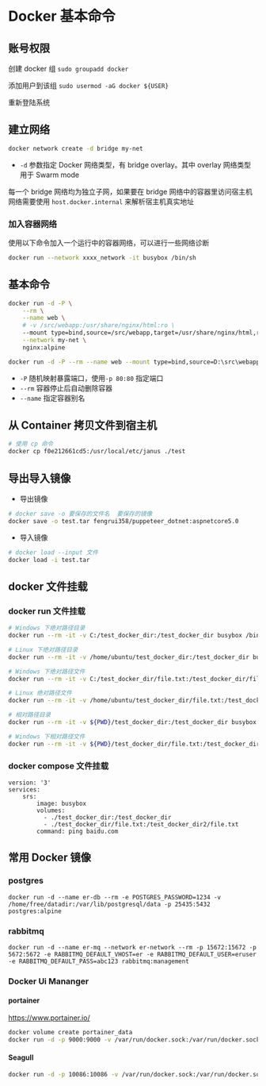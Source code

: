 # Docker 基本命令


## 账号权限

创建 docker 组 `sudo groupadd docker`

添加用户到该组 `sudo usermod -aG docker ${USER}`

重新登陆系统

## 建立网络

```bash
docker network create -d bridge my-net
```

- `-d` 参数指定 Docker 网络类型，有 bridge overlay。其中 overlay 网络类型用于 Swarm mode

每一个 bridge 网络均为独立子网，如果要在 bridge 网络中的容器里访问宿主机网络需要使用 `host.docker.internal` 来解析宿主机真实地址

### 加入容器网络

使用以下命令加入一个运行中的容器网络，可以进行一些网络诊断

```bash
docker run --network xxxx_network -it busybox /bin/sh
```

## 基本命令

```bash
docker run -d -P \
    --rm \
    --name web \
    # -v /src/webapp:/usr/share/nginx/html:ro \
    --mount type=bind,source=/src/webapp,target=/usr/share/nginx/html,readonly \
    --network my-net \
    nginx:alpine
```

```bash
docker run -d -P --rm --name web --mount type=bind,source=D:\src\webapp12345free,target=/usr/share/nginx/html,readonly --network my-net nginx:alpine
```

- `-P` 随机映射暴露端口，使用`-p 80:80` 指定端口
- `--rm` 容器停止后自动删除容器
- `--name` 指定容器别名

## 从 Container 拷贝文件到宿主机

```bash
# 使用 cp 命令
docker cp f0e212661cd5:/usr/local/etc/janus ./test
```

## 导出导入镜像

- 导出镜像

```bash
# docker save -o 要保存的文件名  要保存的镜像
docker save -o test.tar fengrui358/puppeteer_dotnet:aspnetcore5.0
```

- 导入镜像

```bash
# docker load --input 文件
docker load -i test.tar
```

## docker 文件挂载

### docker run 文件挂载

```bash
# Windows 下绝对路径目录
docker run --rm -it -v C:/test_docker_dir:/test_docker_dir busybox /bin/sh

# Linux 下绝对路径目录
docker run --rm -it -v /home/ubuntu/test_docker_dir:/test_docker_dir busybox /bin/sh
```

```bash
# Windows 下绝对路径文件
docker run --rm -it -v C:/test_docker_dir/file.txt:/test_docker_dir/file.txt busybox /bin/sh

# Linux 绝对路径文件
docker run --rm -it -v /home/ubuntu/test_docker_dir/file.txt:/test_docker_dir/file.txt busybox /bin/sh
```

```bash
# 相对路径目录
docker run --rm -it -v ${PWD}/test_docker_dir:/test_docker_dir busybox /bin/sh
```

```bash
# Windows 下相对路径文件
docker run --rm -it -v ${PWD}/test_docker_dir/file.txt:/test_docker_dir/file.txt busybox /bin/sh
```

### docker compose 文件挂载

```ymal
version: '3'
services:
    srs:
        image: busybox
        volumes:
          - ./test_docker_dir:/test_docker_dir
          - ./test_docker_dir/file.txt:/test_docker_dir2/file.txt
        command: ping baidu.com
```

## 常用 Docker 镜像

### postgres

`docker run -d --name er-db --rm -e POSTGRES_PASSWORD=1234 -v /home/free/datadir:/var/lib/postgresql/data -p 25435:5432 postgres:alpine`

### rabbitmq

`docker run -d --name er-mq --network er-network --rm -p 15672:15672 -p 5672:5672 -e RABBITMQ_DEFAULT_VHOST=er -e RABBITMQ_DEFAULT_USER=eruser -e RABBITMQ_DEFAULT_PASS=abc123 rabbitmq:management`

### Docker Ui Mananger

#### portainer

<https://www.portainer.io/>

```bash
docker volume create portainer_data
docker run -d -p 9000:9000 -v /var/run/docker.sock:/var/run/docker.sock -v portainer_data:/data portainer/portainer
```

#### Seagull

```bash
docker run -d -p 10086:10086 -v /var/run/docker.sock:/var/run/docker.sock tobegit3hub/seagull
```

